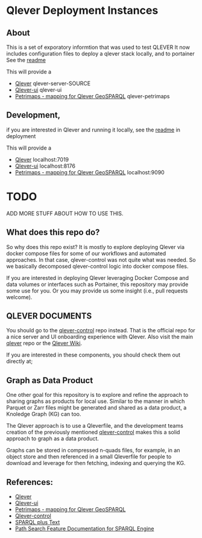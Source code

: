 # Qlever Deployment Instances

## About
This is a set of exporatory informtion that was used to test QLEVER
It now includes  configuration files to deploy a qlever stack locally, and to portainer
See the [readme](./deployment/README.md#LOCAL)

This will provide a 
* [Qlever](https://github.com/ad-freiburg/qlever) qlever-server-SOURCE
* [Qlever-ui](https://github.com/ad-freiburg/qlever-ui)  qlever-ui
* [Petrimaps - mapping for Qlever GeoSPARQL](https://github.com/ad-freiburg/qlever-petrimaps) qlever-petrimaps

## Development, 
if you are interested in Qlever and running it locally, 
see the [readme](./deployment/README.md#LOCAL) in deployment

This will provide a 
* [Qlever](https://github.com/ad-freiburg/qlever) localhost:7019
* [Qlever-ui](https://github.com/ad-freiburg/qlever-ui) localhost:8176
* [Petrimaps - mapping for Qlever GeoSPARQL](https://github.com/ad-freiburg/qlever-petrimaps) localhost:9090

# TODO 
ADD MORE STUFF ABOUT HOW TO USE THIS.

## What does this repo do?
So why does this repo exist?   It is mostly to explore deploying Qlever via
docker compose files for some of our workflows and automated approaches.   In that case, qlever-control
was not quite what was needed.  So we basically decomposed qlever-control logic into docker compose files.

If you are interested in deploying Qlever leveraging Docker Compose and data volumes or interfaces such
as Portainer, this repository may provide some use for you.   Or you may provide us some insight (i.e., pull requests welcome).


## QLEVER DOCUMENTS
You should go to the [qlever-control](https://github.com/ad-freiburg/qlever-control) repo instead.  That 
is the official repo for a nice server and UI onboarding experience with Qlever.   Also visit the main 
[qlever](https://github.com/ad-freiburg/qlever) repo or the [Qlever Wiki](https://github.com/ad-freiburg/qlever/wiki).

If you are interested in these components, you should check them out directly at;





## Graph as Data Product

One other goal for this repository is to explore and refine the approach to sharing graphs as
products for local use.  Similar to the manner in which Parquet or Zarr files might be generated 
and shared as a data product, a Knoledge Graph (KG) can too.  

The Qlever approach is to use a Qleverfile, and the development teams creation of the previously mentioned [qlever-control](https://github.com/ad-freiburg/qlever-control) makes this a solid approach to graph as a data product.  

Graphs can be stored in compressed n-quads files, for example, in an object store and then referenced in a small Qleverfile for people to download and leverage for then fetching, indexing and querying the KG.  


## References:

* [Qlever](https://github.com/ad-freiburg/qlever)
* [Qlever-ui](https://github.com/ad-freiburg/qlever-ui)
* [Petrimaps - mapping for Qlever GeoSPARQL](https://github.com/ad-freiburg/qlever-petrimaps)
* [Qlever-control](https://github.com/ad-freiburg/qlever-control)
* [SPARQL plus Text](https://github.com/ad-freiburg/qlever/blob/master/docs/sparql_plus_text.md)
* [Path Search Feature Documentation for SPARQL Engine](https://github.com/ad-freiburg/qlever/blob/master/docs/path_search.md)

